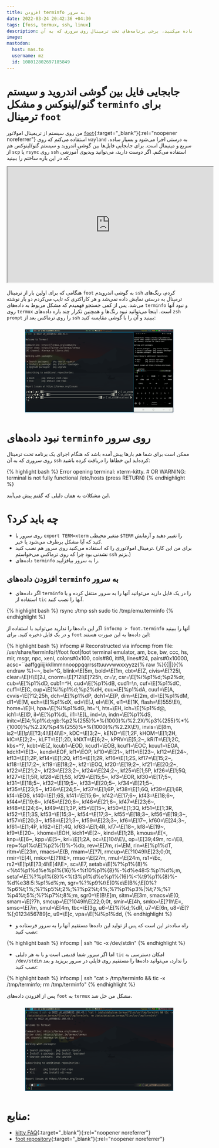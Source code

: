 ```yaml
---
title: افزودن terminfo به سرور
date: 2022-03-24 20:42:36 +04:30
tags: [foss, termux, ssh, linux]
description: گاهی بسته به ترمینالی که استفاده می‌کنید، برخی برنامه‌های تحت ترمینال روی سروری که به آن `ssh` کرده‌اید به درستی اجرا نمی‌شوند و نیاز است که `terminfo` را به سرور بیافزایید.
image:
mastodon:
  host: mas.to
  username: mz
  id: 108012802697185849
---
```


# جابجایی فایل بین گوشی اندروید و سیستم گنو/لینوکس و مشکل `terminfo` برای ترمینال `foot`

من روی سیستم از تریمینال امولاتور [`foot`](https://codeberg.org/dnkl/foot){:target="_blank"}{:rel="noopener noreferrer"} استقاده می‌کنم که روی `wayland` به درستی اجرا می‌شود و بسیار ساده، سریع و مینیمال است.
برای جابجایی فایل‌ها بین گوشی اندروید و سیستم گنو/لینوکس هم از `scp` یا `rsync` روی `ssh` استفاده می‌کنم. اگر دوست دارید، می‌توانید ویدیوی آموزشی که در این باره ساختم را ببینید.

<div style="text-align: center;">
<iframe id="odysee-iframe" width="560" height="315" src="https://odysee.com/$/embed/ssh-on-termux/2c1fb60299e057dad14d1ffdd70f5bdbee16df88?r=CTpZDCJuEb8cZyCyCCpUEdw5D4LFZTkn" allowfullscreen></iframe>
</div>

هنگامی که برای اولین بار از ترمینال `foot` به گوشی اندرویدم `ssh` کردم، رنگ‌های ترمینال به درستی نمایش داده نمی‌شد و هر کاراکتری که تایپ می‌کردم دو بار نوشته می‌شد.
پس از کمی جستجو فهمیدم که مشکل مربوط به داده‌های `terminfo` و نبود آنها روی `termux` است. اینجا می‌توانید نبود رنگ‌ها و همچنین تکرار چند باره داده‌های `zsh prompt` را روی ترماکس بعد از `ssh` ببینید و آن را با گوشی مقایسه کنید:

<div style="text-align: center;">
    <img src="no-terminfo.png" style="max-width: 80%; margin: 10px;" alt="نبود `terminfo`">
</div>

# نبود داده‌های `terminfo` روی سرور

ممکن است برای شما هم بارها پیش آمده باشد که هنگام اجرای یک برنامه تحت ترمینال روی سروری که به آن `ssh` کرده‌اید این خطاها را دریافت کرده باشید:

<div class="code-block">
{% highlight bash %}
Error opening terminal: xterm-kitty.
# OR
WARNING: terminal is not fully functional
/etc/hosts  (press RETURN)
{% endhighlight %}
</div>

این مشکلات به همان دلیلی که گفتم پیش می‌آیند.

# چه باید کرد؟

- روی سرور با `export TERM=xterm`  متغیر محیطی ‪`$TERM`‬ را تغییر دهید و آزمایش کنید که آیا مشکل برطرف می‌شود یا خیر.
- ترمینال امولاتوری را که استفاده می‌کنید روی سرور هم نصب کنید. (برای من این کار نشدنی بود چرا که روی ترماکس می‌خواستم `ssh` بزنم.)
- داده‌های `terminfo` را به سرور بیافزایید.


## افزودن داده‌های `terminfo` به سرور

- اگر داده‌های `terminfo` را در یک فایل دارید می‌توانید آنها را به سرور منتقل کرده و با استفاده از `tic` آنها را نصب کنید.

<div class="code-block">
{% highlight bash %}
rsync <PATH-TO-YOUR.TERMINFO> <REMOTE-MACHINE>:/tmp
ssh <REMOTE-MACHINE>
sudo tic /tmp/emu.terminfo
{% endhighlight %}
</div>

اگر این داده‌ها را ندارید می‌توانید با استفاده از ‪`infocmp > foot.terminfo`‬ آنها را ببینید و در یک فایل ذخیره کنید.
برای `foot` این داده‌ها به این صورت هستند:

<div class="code-block">
{% highlight bash %}
infocmp
#	Reconstructed via infocmp from file: /usr/share/terminfo/f/foot
foot|foot terminal emulator,
	am, bce, bw, ccc, hs, mir, msgr, npc, xenl,
	colors#0x100, cols#80, it#8, lines#24, pairs#0x10000,
	acsc=``aaffggiijjkkllmmnnooppqqrrssttuuvvwwxxyyzz{% raw %}{{||}}{% endraw %}~~,
	bel=^G, blink=\E[5m, bold=\E[1m, cbt=\E[Z, civis=\E[?25l,
	clear=\E[H\E[2J, cnorm=\E[?12l\E[?25h, cr=\r,
	csr=\E[%i%p1%d;%p2%dr, cub=\E[%p1%dD, cub1=^H,
	cud=\E[%p1%dB, cud1=\n, cuf=\E[%p1%dC, cuf1=\E[C,
	cup=\E[%i%p1%d;%p2%dH, cuu=\E[%p1%dA, cuu1=\E[A,
	cvvis=\E[?12;25h, dch=\E[%p1%dP, dch1=\E[P, dim=\E[2m,
	dl=\E[%p1%dM, dl1=\E[M, ech=\E[%p1%dX, ed=\E[J, el=\E[K,
	el1=\E[1K, flash=\E]555\E\\, home=\E[H, hpa=\E[%i%p1%dG,
	ht=^I, hts=\EH, ich=\E[%p1%d@, ich1=\E[@, il=\E[%p1%dL,
	il1=\E[L, ind=\n, indn=\E[%p1%dS,
	initc=\E]4;%p1%d;rgb:%p2%{255}%*%{1000}%/%2.2X/%p3%{255}%*%{1000}%/%2.2X/%p4%{255}%*%{1000}%/%2.2X\E\\,
	invis=\E[8m, is2=\E[!p\E[?3;4l\E[4l\E>, kDC=\E[3;2~,
	kEND=\E[1;2F, kHOM=\E[1;2H, kIC=\E[2;2~, kLFT=\E[1;2D,
	kNXT=\E[6;2~, kPRV=\E[5;2~, kRIT=\E[1;2C, kbs=^?,
	kcbt=\E[Z, kcub1=\EOD, kcud1=\EOB, kcuf1=\EOC, kcuu1=\EOA,
	kdch1=\E[3~, kend=\EOF, kf1=\EOP, kf10=\E[21~, kf11=\E[23~,
	kf12=\E[24~, kf13=\E[1;2P, kf14=\E[1;2Q, kf15=\E[1;2R,
	kf16=\E[1;2S, kf17=\E[15;2~, kf18=\E[17;2~,
	kf19=\E[18;2~, kf2=\EOQ, kf20=\E[19;2~, kf21=\E[20;2~,
	kf22=\E[21;2~, kf23=\E[23;2~, kf24=\E[24;2~,
	kf25=\E[1;5P, kf26=\E[1;5Q, kf27=\E[1;5R, kf28=\E[1;5S,
	kf29=\E[15;5~, kf3=\EOR, kf30=\E[17;5~, kf31=\E[18;5~,
	kf32=\E[19;5~, kf33=\E[20;5~, kf34=\E[21;5~,
	kf35=\E[23;5~, kf36=\E[24;5~, kf37=\E[1;6P, kf38=\E[1;6Q,
	kf39=\E[1;6R, kf4=\EOS, kf40=\E[1;6S, kf41=\E[15;6~,
	kf42=\E[17;6~, kf43=\E[18;6~, kf44=\E[19;6~,
	kf45=\E[20;6~, kf46=\E[21;6~, kf47=\E[23;6~,
	kf48=\E[24;6~, kf49=\E[1;3P, kf5=\E[15~, kf50=\E[1;3Q,
	kf51=\E[1;3R, kf52=\E[1;3S, kf53=\E[15;3~, kf54=\E[17;3~,
	kf55=\E[18;3~, kf56=\E[19;3~, kf57=\E[20;3~,
	kf58=\E[21;3~, kf59=\E[23;3~, kf6=\E[17~, kf60=\E[24;3~,
	kf61=\E[1;4P, kf62=\E[1;4Q, kf63=\E[1;4R, kf7=\E[18~,
	kf8=\E[19~, kf9=\E[20~, khome=\EOH, kich1=\E[2~,
	kind=\E[1;2B, kmous=\E[<, knp=\E[6~, kpp=\E[5~,
	kri=\E[1;2A, oc=\E]104\E\\, op=\E[39;49m, rc=\E8,
	rep=%p1%c\E[%p2%{1}%-%db, rev=\E[7m, ri=\EM,
	rin=\E[%p1%dT, ritm=\E[23m, rmacs=\E(B, rmam=\E[?7l,
	rmcup=\E[?1049l\E[23;0;0t, rmir=\E[4l, rmkx=\E[?1l\E>,
	rmso=\E[27m, rmul=\E[24m, rs1=\Ec,
	rs2=\E[!p\E[?3;4l\E[4l\E>, sc=\E7,
	setab=\E[%?%p1%{8}%<%t4%p1%d%e%p1%{16}%<%t10%p1%{8}%-%d%e48:5:%p1%d%;m,
	setaf=\E[%?%p1%{8}%<%t3%p1%d%e%p1%{16}%<%t9%p1%{8}%-%d%e38:5:%p1%d%;m,
	sgr=%?%p9%t\E(0%e\E(B%;\E[0%?%p6%t;1%;%?%p5%t;2%;%?%p2%t;4%;%?%p1%p3%|%t;7%;%?%p4%t;5%;%?%p7%t;8%;m,
	sgr0=\E(B\E[m, sitm=\E[3m, smacs=\E(0, smam=\E[?7h,
	smcup=\E[?1049h\E[22;0;0t, smir=\E[4h, smkx=\E[?1h\E=,
	smso=\E[7m, smul=\E[4m, tbc=\E[3g, u6=\E[%i%d;%dR,
	u7=\E[6n, u8=\E[?%[;0123456789]c, u9=\E[c,
	vpa=\E[%i%p1%dd,
{% endhighlight %}
</div>

- راه ساده‌تر این است که پس از تولید این داده‌ها مستقیم آنها را به سرور فرستاده و نصب کنید:

<div class="code-block">
{% highlight bash %}
infocmp | ssh <REMOTE-MACHINE> "tic -x /dev/stdin"
{% endhighlight %}
</div>

- اما اگر سرور شما قدیمی است و یا به هر دلیلی `tic` امکان دسترسی به `/dev/stdin` را ندارد، می‌توانید داده‌ها را مستقیم روی فایلی در سرور بریزید و بعد نصب کنید:

<div class="code-block">
{% highlight bash %}
infocmp | ssh <REMOTE-MACHINE> "cat > /tmp/terminfo && tic -x /tmp/terminfo; rm /tmp/terminfo"
{% endhighlight %}
</div>

پس از افزودن داده‌های `foot` به `termux` مشکل من حل شد.

<div style="text-align: center;">
    <img src="with-terminfo.png" style="max-width: 80%; margin: 10px;" alt="نمایش درست رنگ‌ها پس از افزودن داده‌های `terminfo`">
</div>

# منابع:

- [kitty FAQ](https://sw.kovidgoyal.net/kitty/faq/#i-get-errors-about-the-terminal-being-unknown-or-opening-the-terminal-failing-when-sshing-into-a-different-computer){:target="_blank"}{:rel="noopener noreferrer"}
- [foot repository](https://codeberg.org/dnkl/foot){:target="_blank"}{:rel="noopener noreferrer"}
